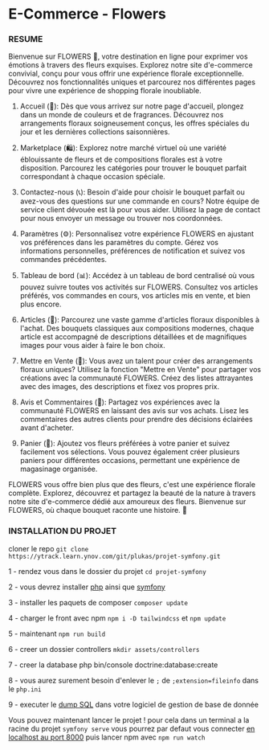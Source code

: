 # E-Commerce - Flowers

### RESUME

Bienvenue sur FLOWERS 🌸, votre destination en ligne pour exprimer vos émotions à travers des fleurs exquises. Explorez notre site d'e-commerce convivial, conçu pour vous offrir une expérience florale exceptionnelle. Découvrez nos fonctionnalités uniques et parcourez nos différentes pages pour vivre une expérience de shopping florale inoubliable.

1. Accueil (🏡):
Dès que vous arrivez sur notre page d'accueil, plongez dans un monde de couleurs et de fragrances. Découvrez nos arrangements floraux soigneusement conçus, les offres spéciales du jour et les dernières collections saisonnières.

2. Marketplace (🛍️):
Explorez notre marché virtuel où une variété éblouissante de fleurs et de compositions florales est à votre disposition. Parcourez les catégories pour trouver le bouquet parfait correspondant à chaque occasion spéciale.

3. Contactez-nous (📞):
Besoin d'aide pour choisir le bouquet parfait ou avez-vous des questions sur une commande en cours? Notre équipe de service client dévouée est là pour vous aider. Utilisez la page de contact pour nous envoyer un message ou trouver nos coordonnées.

4. Paramètres (⚙️):
Personnalisez votre expérience FLOWERS en ajustant vos préférences dans les paramètres du compte. Gérez vos informations personnelles, préférences de notification et suivez vos commandes précédentes.

5. Tableau de bord (📊):
Accédez à un tableau de bord centralisé où vous pouvez suivre toutes vos activités sur FLOWERS. Consultez vos articles préférés, vos commandes en cours, vos articles mis en vente, et bien plus encore.

6. Articles (💐):
Parcourez une vaste gamme d'articles floraux disponibles à l'achat. Des bouquets classiques aux compositions modernes, chaque article est accompagné de descriptions détaillées et de magnifiques images pour vous aider à faire le bon choix.

7. Mettre en Vente (🛒):
Vous avez un talent pour créer des arrangements floraux uniques? Utilisez la fonction "Mettre en Vente" pour partager vos créations avec la communauté FLOWERS. Créez des listes attrayantes avec des images, des descriptions et fixez vos propres prix.

8. Avis et Commentaires (🌟):
Partagez vos expériences avec la communauté FLOWERS en laissant des avis sur vos achats. Lisez les commentaires des autres clients pour prendre des décisions éclairées avant d'acheter.

9. Panier (🛒):
Ajoutez vos fleurs préférées à votre panier et suivez facilement vos sélections. Vous pouvez également créer plusieurs paniers pour différentes occasions, permettant une expérience de magasinage organisée.

FLOWERS vous offre bien plus que des fleurs, c'est une expérience florale complète. Explorez, découvrez et partagez la beauté de la nature à travers notre site d'e-commerce dédié aux amoureux des fleurs. Bienvenue sur FLOWERS, où chaque bouquet raconte une histoire. 🌺

### INSTALLATION DU PROJET

cloner le repo `git clone https://ytrack.learn.ynov.com/git/plukas/projet-symfony.git`

1 - rendez vous dans le dossier du projet `cd projet-symfony`

2 - vous devrez installer [php](https://www.php.net/) ainsi que [symfony](https://symfony.com/download)

3 - installer les paquets de composer `composer update`

4 - charger le front avec npm `npm i -D tailwindcss` et `npm update`

5 - maintenant `npm run build`

6 - creer un dossier controllers `mkdir assets/controllers`

7 - creer la database php bin/console doctrine:database:create

8 - vous aurez surement besoin d'enlever le `;` de `;extension=fileinfo` dans le `php.ini`

9 - executer le [dump SQL](php_exam_db.sql) dans votre logiciel de gestion de base de donnée

Vous pouvez maintenant lancer le projet !
pour cela dans un terminal a la racine du projet `symfony serve` vous pourrez par defaut vous connecter [en localhost au port 8000](https://127.0.0.1:8000/)
puis lancer npm avec `npm run watch`
